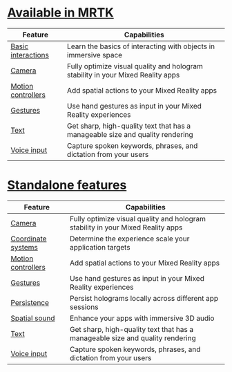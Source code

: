 # [Available in MRTK](#tab/mrtk)

|  Feature  |  Capabilities  |
| --- | --- |
| [Basic interactions](../../out-of-scope/mrtk-101.md) | Learn the basics of interacting with objects in immersive space |
| [Camera](../unity/camera-in-unity.md) | Fully optimize visual quality and hologram stability in your Mixed Reality apps |
| [Motion controllers](../unity/motion-controllers-in-unity.md) | Add spatial actions to your Mixed Reality apps |
| [Gestures](../unity/gestures-in-unity.md) | Use hand gestures as input in your Mixed Reality experiences |
| [Text](../unity/text-in-unity.md) | Get sharp, high-quality text that has a manageable size and quality rendering |
| [Voice input](../unity/voice-input-in-unity.md) | Capture spoken keywords, phrases, and dictation from your users|

# [Standalone features](#tab/standalone)

|  Feature  |  Capabilities  |
| --- | --- |
| [Camera](../unity/camera-in-unity.md) | Fully optimize visual quality and hologram stability in your Mixed Reality apps |
| [Coordinate systems](../unity/coordinate-systems-in-unity.md) | Determine the experience scale your application targets |
| [Motion controllers](../unity/motion-controllers-in-unity.md) | Add spatial actions to your Mixed Reality apps |
| [Gestures](../unity/gestures-in-unity.md) | Use hand gestures as input in your Mixed Reality experiences |
| [Persistence](../unity/persistence-in-unity.md) | Persist holograms locally across different app sessions |
| [Spatial sound](../unity/spatial-sound-in-unity.md) | Enhance your apps with immersive 3D audio |
| [Text](../unity/text-in-unity.md) | Get sharp, high-quality text that has a manageable size and quality rendering |
| [Voice input](../unity/voice-input-in-unity.md) | Capture spoken keywords, phrases, and dictation from your users|